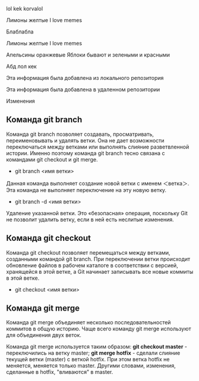 lol kek korvalol 

Лимоны желтые 
I love memes

Блаблабла

Лимоны желтые 
I love memes

Апельсины оранжевые 
Яблоки бывают и зелеными и красными 

Абд
лол кек 

Эта информация была добавлена из локального репозитория

Эта информация была добавлена в удаленном репозитории

Изменения

## Команда git branch
Команда git branch позволяет создавать, просматривать, переименовывать и удалять ветки. Она не дает возможности переключаться между ветками или выполнять слияние разветвленной истории. Именно поэтому команда git branch тесно связана с командами git checkout и git merge.

* git branch <имя ветки>

Данная команда выполняет создание новой ветки с именем ＜ветка＞. Эта команда не выполняет переключение на эту новую ветку.

* git branch -d <имя ветки>

Удаление указанной ветки. Это «безопасная» операция, поскольку Git не позволит удалить ветку, если в ней есть неслитые изменения.

## Команда git checkout
Команда git checkout позволяет перемещаться между ветками, созданными командой git branch. При переключении ветки происходит обновление файлов в рабочем каталоге в соответствии с версией, хранящейся в этой ветке, а Git начинает записывать все новые коммиты в этой ветке.
 
* git checkout <имя ветки>

## Команда git merge
Команда git merge объединяет несколько последовательностей коммитов в общую историю. Чаще всего команду git merge используют для объединения двух веток.

Команда git merge используется таким образом:
**git checkout master** - переключились на ветку master;
**git merge hotfix** - сделали слияние текущей ветки (master) с веткой hotfix. При этом ветка hotfix не меняется, меняется только master. Другими словами, изменения, сделанные в hotfix, "вливаются" в master.

